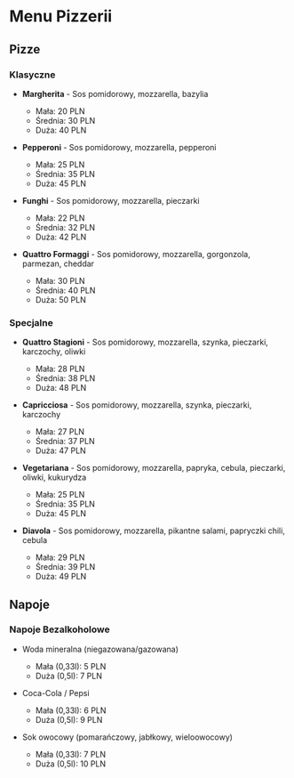 # Menu Pizzerii

## Pizze

### Klasyczne

- **Margherita** - Sos pomidorowy, mozzarella, bazylia
  - Mała: 20 PLN
  - Średnia: 30 PLN
  - Duża: 40 PLN

- **Pepperoni** - Sos pomidorowy, mozzarella, pepperoni
  - Mała: 25 PLN
  - Średnia: 35 PLN
  - Duża: 45 PLN
    
- **Funghi** - Sos pomidorowy, mozzarella, pieczarki
  - Mała: 22 PLN
  - Średnia: 32 PLN
  - Duża: 42 PLN
    
- **Quattro Formaggi** - Sos pomidorowy, mozzarella, gorgonzola, parmezan, cheddar
  - Mała: 30 PLN
  - Średnia: 40 PLN
  - Duża: 50 PLN

### Specjalne

- **Quattro Stagioni** - Sos pomidorowy, mozzarella, szynka, pieczarki, karczochy, oliwki
  - Mała: 28 PLN
  - Średnia: 38 PLN
  - Duża: 48 PLN

- **Capricciosa** - Sos pomidorowy, mozzarella, szynka, pieczarki, karczochy
  - Mała: 27 PLN
  - Średnia: 37 PLN
  - Duża: 47 PLN

- **Vegetariana** - Sos pomidorowy, mozzarella, papryka, cebula, pieczarki, oliwki, kukurydza
  - Mała: 25 PLN
  - Średnia: 35 PLN
  - Duża: 45 PLN

- **Diavola** - Sos pomidorowy, mozzarella, pikantne salami, papryczki chili, cebula
  - Mała: 29 PLN
  - Średnia: 39 PLN
  - Duża: 49 PLN

## Napoje

### Napoje Bezalkoholowe

- Woda mineralna (niegazowana/gazowana)
  - Mała (0,33l): 5 PLN
  - Duża (0,5l): 7 PLN

- Coca-Cola / Pepsi
  - Mała (0,33l): 6 PLN
  - Duża (0,5l): 9 PLN

- Sok owocowy (pomarańczowy, jabłkowy, wieloowocowy)
  - Mała (0,33l): 7 PLN
  - Duża (0,5l): 10 PLN
